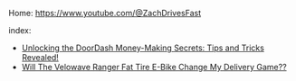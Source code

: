 Home:
https://www.youtube.com/@ZachDrivesFast

index:
- [Unlocking the DoorDash Money-Making Secrets: Tips and Tricks Revealed!](https://youtu.be/rDAYqWenr1I)
- [Will The Velowave Ranger Fat Tire E-Bike Change My Delivery Game??](https://youtu.be/kEzNr5jKICA)
